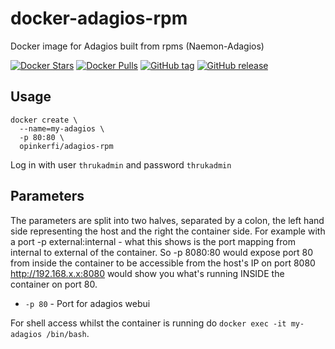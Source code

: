 # docker-adagios-rpm
Docker image for Adagios built from rpms (Naemon-Adagios)

[![Docker Stars](https://img.shields.io/docker/stars/opinkerfi/adagios-rpm.svg)]()
[![Docker Pulls](https://img.shields.io/docker/pulls/opinkerfi/adagios-rpm.svg)]()
[![GitHub tag](https://img.shields.io/github/tag/opinkerfi/adagios-rpm.svg)]()
[![GitHub release](https://img.shields.io/github/release/opinkerfi/adagios-rpm.svg)]()

## Usage

```
docker create \ 
  --name=my-adagios \
  -p 80:80 \
  opinkerfi/adagios-rpm
```

Log in with user `thrukadmin` and password `thrukadmin`

## Parameters

The parameters are split into two halves, separated by a colon, the left hand side representing the host and the right the container side. 
For example with a port -p external:internal - what this shows is the port mapping from internal to external of the container.
So -p 8080:80 would expose port 80 from inside the container to be accessible from the host's IP on port 8080
http://192.168.x.x:8080 would show you what's running INSIDE the container on port 80.

* `-p 80` - Port for adagios webui

For shell access whilst the container is running do `docker exec -it my-adagios /bin/bash`.
